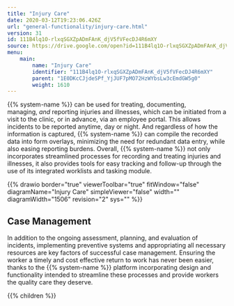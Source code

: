 ```yaml
---
title: "Injury Care"
date: 2020-03-12T19:23:06.426Z
url: "general-functionality/injury-care.html"
version: 31
id: 111B4lq1O-rlxqSGXZpADmFAnK_djV5fVFecDJ4R6mXY
source: https://drive.google.com/open?id=111B4lq1O-rlxqSGXZpADmFAnK_djV5fVFecDJ4R6mXY
menu:
    main:
        name: "Injury Care"
        identifier: "111B4lq1O-rlxqSGXZpADmFAnK_djV5fVFecDJ4R6mXY"
        parent: "1E0DKcCJjdeSPf_YjJUF7pMO72HzWYbsLw3cEmdGW5g0"
        weight: 1610
---
```











{{% system-name %}} can be used for treating, documenting, managing, *and* reporting injuries and illnesses, which can be initiated from a visit to the clinic, or in advance, via an employee portal. This allows incidents to be reported anytime, day or night. And regardless of how the information is captured, {{% system-name %}} can compile the recorded data into form overlays, minimizing the need for redundant data entry, while also easing reporting burdens. Overall, {{% system-name %}} not only incorporates streamlined processes for recording and treating injuries and illnesses, it also provides tools for easy tracking and follow-up through the use of its integrated worklists and tasking module.







{{% drawio border="true" viewerToolbar="true" fitWindow="false" diagramName="Injury Care" simpleViewer="false" width="" diagramWidth="1506" revision="2" sys="" %}}

## 

## Case Management

In addition to the ongoing assessment, planning, and evaluation of incidents, implementing preventive systems and appropriating all necessary resources are key factors of successful case management. Ensuring the worker a timely and cost effective return to work has never been easier, thanks to the {{% system-name %}} platform incorporating design and functionality intended to streamline these processes and provide workers the quality care they deserve.





{{% children %}}

